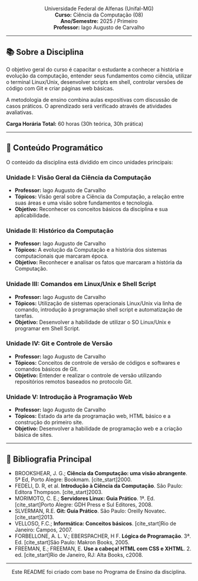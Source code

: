 <p align="center">
Universidade Federal de Alfenas (Unifal-MG)</strong><br>
<strong>Curso:</strong> Ciência da Computação (08) <br>
<strong>Ano/Semestre:</strong> 2025 / Primeiro<br>
<strong>Professor:</strong> Iago Augusto de Carvalho 
</p>

---

## 📚 Sobre a Disciplina

O objetivo geral do curso é capacitar o estudante a conhecer a história e evolução da computação, entender seus fundamentos como ciência, utilizar o terminal Linux/Unix, desenvolver scripts em shell, controlar versões de código com Git e criar páginas web básicas. 

A metodologia de ensino combina aulas expositivas com discussão de casos práticos. O aprendizado será verificado através de atividades avaliativas. 

**Carga Horária Total:** 60 horas (30h teórica, 30h prática) 

---

## 🎯 Conteúdo Programático

O conteúdo da disciplina está dividido em cinco unidades principais:

### Unidade I: Visão Geral da Ciência da Computação
- **Professor:** Iago Augusto de Carvalho 
- **Tópicos:** Visão geral sobre a Ciência da Computação, a relação entre suas áreas e uma visão sobre fundamentos e tecnologia. 
- **Objetivo:** Reconhecer os conceitos básicos da disciplina e sua aplicabilidade. 

### Unidade II: Histórico da Computação
- **Professor:** Iago Augusto de Carvalho 
- **Tópicos:** A evolução da Computação e a história dos sistemas computacionais que marcaram época. 
- **Objetivo:** Reconhecer e analisar os fatos que marcaram a história da Computação. 

### Unidade III: Comandos em Linux/Unix e Shell Script
- **Professor:** Iago Augusto de Carvalho 
- **Tópicos:** Utilização de sistemas operacionais Linux/Unix via linha de comando, introdução à programação shell script e automatização de tarefas. 
- **Objetivo:** Desenvolver a habilidade de utilizar o SO Linux/Unix e programar em Shell Script. 

### Unidade IV: Git e Controle de Versão
- **Professor:** Iago Augusto de Carvalho 
- **Tópicos:** Conceitos de controle de versão de códigos e softwares e comandos básicos de Git. 
- **Objetivo:** Entender e realizar o controle de versão utilizando repositórios remotos baseados no protocolo Git. 

### Unidade V: Introdução à Programação Web
- **Professor:** Iago Augusto de Carvalho 
- **Tópicos:** Estado da arte da programação web, HTML básico e a construção do primeiro site. 
- **Objetivo:** Desenvolver a habilidade de programação web e a criação básica de sites. 

---

## 📖 Bibliografia Principal

- BROOKSHEAR, J. G.; **Ciência da Computação: uma visão abrangente**. 5ª Ed, Porto Alegre: Bookmam. [cite_start]2000. 
- FEDELI, D. R, et al. **Introdução à Ciência da Computação**. São Paulo: Editora Thompson. [cite_start]2003. 
- MORIMOTO, C. E.; **Servidores Linux: Guia Prático**. 1ª. Ed. [cite_start]Porto Alegre: GDH Press e Sul Editores, 2008. 
- SLVERMAN, R.E. **Git: Guia Prático**. São Paulo: Oreilly Novatec. [cite_start]2013. 
- VELLOSO, F.C.; **Informática: Conceitos básicos**. [cite_start]Rio de Janeiro: Campos, 2007. 
- FORBELLONE, A. L. V.; EBERSPACHER, H F. **Lógica de Programação**. 3ª. Ed. [cite_start]São Paulo: Makron Books, 2005. 
- FREEMAN, E.; FREEMAN, E. **Use a cabeça! HTML com CSS e XHTML**. 2. ed. [cite_start]Rio de Janeiro, RJ: Alta Books, c2008. 

---

<p align="center">
  Este README foi criado com base no Programa de Ensino da disciplina.
</p>
